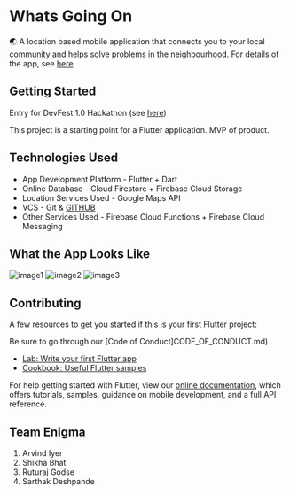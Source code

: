 # Whats Going On
:earth_asia: A location based mobile application that connects you to your local community and helps solve problems in the neighbourhood. For details of the app, see [here](https://github.com/f20190374/whats_going_on/blob/master/What's%20Going%20On_.pdf)

## Getting Started
Entry for DevFest 1.0 Hackathon (see [here](https://github.com/f20190374/whats_going_on/blob/master/Devfest%20Hackthon%20Starter%20Kit.pdf))

This project is a starting point for a Flutter application. MVP of product.

## Technologies Used

- App Development Platform - Flutter + Dart
- Online Database - Cloud Firestore + Firebase Cloud Storage
- Location Services Used - Google Maps API
- VCS - Git & [GITHUB](https://github.com/f20190374/whats_going_on.git)
- Other Services Used - Firebase Cloud Functions + Firebase Cloud Messaging

## What the App Looks Like
![image1](https://github.com/f20190374/whats_going_on/blob/master/Screenshot_20200712-223447.jpg)
![image2](https://github.com/f20190374/whats_going_on/blob/master/Screenshot_20200712-223456.jpg)
![image3](https://github.com/f20190374/whats_going_on/blob/master/Screenshot_20200712-225219.jpg)

## Contributing
A few resources to get you started if this is your first Flutter project:

Be sure to go through our [Code of Conduct]CODE_OF_CONDUCT.md)

- [Lab: Write your first Flutter app](https://flutter.dev/docs/get-started/codelab)
- [Cookbook: Useful Flutter samples](https://flutter.dev/docs/cookbook)

For help getting started with Flutter, view our
[online documentation](https://flutter.dev/docs), which offers tutorials,
samples, guidance on mobile development, and a full API reference.

## Team Enigma
1. Arvind Iyer
2. Shikha Bhat
3. Ruturaj Godse
4. Sarthak Deshpande

